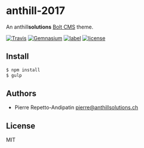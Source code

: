 anthill-2017
============

An anthill**solutions** [Bolt CMS](https://bolt.cm) theme.

[![Travis](https://img.shields.io/travis/anthillsolutions/anthill-2017.svg)]()
[![Gemnasium](https://img.shields.io/gemnasium/anthillsolutions/anthill-2017.svg)]()
[![label](https://img.shields.io/github/issues/badges/anthillsolutions/anthill-2017.svg)]()
[![license](https://img.shields.io/github/license/anthillsolutions/anthill-2017.svg)]()

Install
-------

```bash
$ npm install
$ gulp
```

Authors
-------

- Pierre Repetto-Andipatin <pierre@anthillsolutions.ch>

License
-------

MIT
